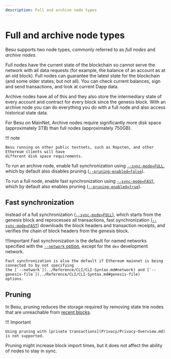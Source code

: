 ```yaml
---
description: Full and archive node types
---
```


# Full and archive node types

Besu supports two node types, commonly referred to as _full nodes_ and _archive nodes_.

Full nodes have the current state of the blockchain so cannot serve the network with all data
requests (for example, the balance of an account as at an old block). Full nodes can guarantee the
latest state for the blockchain (and some older states, but not all). You can check current
balances, sign and send transactions, and look at current Dapp data.

Archive nodes have all of this and they also store the intermediary state of every account and
contract for every block since the genesis block.
With an archive node you can do everything you do with a full node and also access historical state data.

For Besu on MainNet, Archive nodes require significantly more disk space (approximately 3TB) than
full nodes (approximately 750GB).

!!! note

    Besu running on other public testnets, such as Ropsten, and other Ethereum clients will have
    different disk space requirements.

To run an archive node, enable full synchronization using
[`--sync-mode=FULL`](../Reference/CLI/CLI-Syntax.md#sync-mode), which by default also disables
pruning ([`--pruning-enabled=false`](../Reference/CLI/CLI-Syntax.md#pruning-enabled)).

To run a full node, enable fast synchronization using
[`--sync-mode=FAST`](../Reference/CLI/CLI-Syntax.md#sync-mode), which by default also enables
pruning ([`--pruning-enabled=true`](../Reference/CLI/CLI-Syntax.md#pruning-enabled)).

## Fast synchronization

Instead of a full synchronization ([`--sync-mode=FULL`](../Reference/CLI/CLI-Syntax.md#sync-mode)),
which starts from the genesis block and reprocesses all transactions, fast synchronization
([`--sync-mode=FAST`](../Reference/CLI/CLI-Syntax.md#sync-mode)) downloads the block headers and
transaction receipts, and verifies the chain of block headers from the genesis block.

!!!important
    Fast synchronization is the default for named networks specified with
    the [`--network` option](../Reference/CLI/CLI-Syntax.md#network), except for the `dev` development
    network.

    Fast synchronization is also the default if Ethereum mainnet is being connected to by not specifying
    the [`--network`](../Reference/CLI/CLI-Syntax.md#network) and [`--genesis-file`](../Reference/CLI/CLI-Syntax.md#genesis-file)
    options.

## Pruning

In Besu, pruning reduces the storage required by removing state trie nodes that are unreachable
from [recent blocks](../Reference/CLI/CLI-Syntax.md#pruning-blocks-retained).

!!! Important

    Using pruning with [private transactions](Privacy/Privacy-Overview.md) is not supported.

Pruning might increase block import times, but it does not affect the ability of nodes to stay in
sync.
